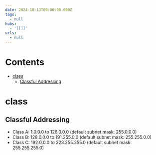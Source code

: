 ```yaml
---
date: 2024-10-13T00:00:00.000Z
tags:
  - null
hubs:
  - '[[]]'
urls:
  - null
---
```

# Contents

<!-- toc -->

- [class](#class)
  - [Classful Addressing](#classful-addressing)

<!-- tocstop -->

# class

## Classful Addressing

- Class A: 1.0.0.0 to 126.0.0.0 (default subnet mask: 255.0.0.0)
- Class B: 128.0.0.0 to 191.255.0.0 (default subnet mask: 255.255.0.0)
- Class C: 192.0.0.0 to 223.255.255.0 (default subnet mask: 255.255.255.0)
